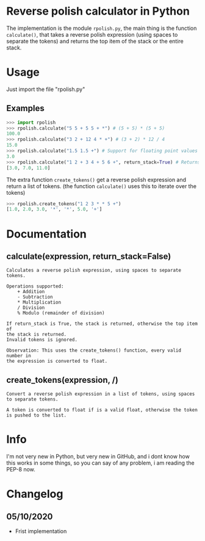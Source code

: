 # Reverse polish calculator in Python
The implementation is the module `rpolish.py`, the main thing is the function `calculate()`, that
takes a reverse polish expression (using spaces to separate the tokens) and returns the top item
of the stack or the entire stack.

# Usage

Just import the file "rpolish.py"

## Examples

```python
>>> import rpolish
>>> rpolish.calculate("5 5 + 5 5 + *") # (5 + 5) * (5 + 5)
100.0
>>> rpolish.calculate("3 2 + 12 4 * +") # (3 + 2) * 12 / 4
15.0
>>> rpolish.calculate("1.5 1.5 +") # Support for floating point values
3.0
>>> rpolish.calculate("1 2 + 3 4 + 5 6 +", return_stack=True) # Returns the stack
[3.0, 7.0, 11.0]
```

The extra function `create_tokens()` get a reverse polish expression and return a list of tokens.
(the function `calculate()` uses this to iterate over the tokens)

```py
>>> rpolish.create_tokens("1 2 3 * * 5 +")
[1.0, 2.0, 3.0, '*', '*', 5.0, '+']
```

# Documentation

## calculate(expression, return_stack=False)

```
Calculates a reverse polish expression, using spaces to separate
tokens.

Operations supported:
    + Addition
    - Subtraction
    * Multiplication
    / Division
    % Modulo (remainder of division)

If return_stack is True, the stack is returned, otherwise the top item of
the stack is returned.
Invalid tokens is ignored.

Observation: This uses the create_tokens() function, every valid number in
the expression is converted to float.
```

## create_tokens(expression, /)

```
Convert a reverse polish expression in a list of tokens, using spaces
to separate tokens.

A token is converted to float if is a valid float, otherwise the token
is pushed to the list.
```

# Info

I'm not very new in Python, but very new in GitHub, and i dont know how this works in some things,
so you can say of any problem, i am reading the PEP-8 now.

# Changelog

## 05/10/2020

+ Frist implementation
